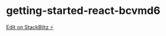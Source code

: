 # getting-started-react-bcvmd6

[Edit on StackBlitz ⚡️](https://stackblitz.com/edit/getting-started-react-bcvmd6)